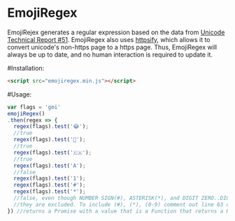 # EmojiRegex

EmojiRejex generates a regular expression based on the data from [Unicode Technical Report #51](http://unicode.org/Public/emoji/latest/emoji-data.txt). EmojiRegex also uses [httpsify](https://httpsify.xeodou.me/), which allows it to convert unicode's non-https page to a https page. Thus, EmojiRegex will always be up to date, and no human interaction is required to update it.

#Installation:

```html
<script src="emojiregex.min.js"></script>
```

#Usage:
  ```js
var flags = 'gmi'
emojiRegex()
  .then(regex => {
    regex(flags).test('😂');
    //true
    regex(flags).test('💩');
    //true
    regex(flags).test('🇨🇦');
    //true
    regex(flags).test('A');
    //false
    regex(flags).test('1');
    regex(flags).test('#');
    regex(flags).test('*');
    //false, even though NUMBER SIGN(#), ASTERISK(*), and DIGIT ZERO..DIGIT NINE(0-9) are part of the standard,
    //they are excluded. To include (#), (*), (0-9) comment out line 63 of emojiregex.js
 }) //returns a Promise with a value that is a Function that returns a Regex.

```
